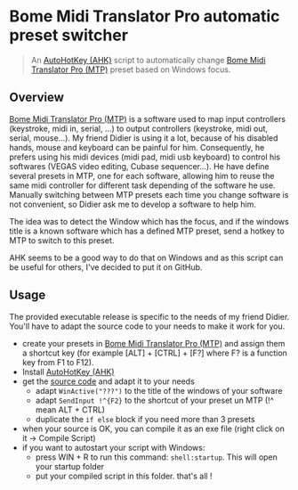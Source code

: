 # Bome Midi Translator Pro automatic preset switcher

> An [AutoHotKey (AHK)](https://www.autohotkey.com/) script to automatically change [Bome Midi Translator Pro (MTP)](https://www.bome.com/products/miditranslator) preset based on Windows focus.

## Overview

[Bome Midi Translator Pro (MTP)](https://www.bome.com/products/miditranslator) is a software used to map input controllers (keystroke, midi in, serial, ...) to output controllers (keystroke, midi out, serial, mouse...). My friend Didier is using it a lot, because of his disabled hands, mouse and keyboard can be painful for him. Consequently, he prefers using his midi devices (midi pad, midi usb keyboard) to control his softwares (VEGAS video editing, Cubase sequencer...). He have define several presets in MTP, one for each software, allowing him to reuse the same midi controller for different task depending of the software he use. Manually switching between MTP presets each time you change software is not convenient, so Didier ask me to develop a software to help him.

The idea was to detect the Window which has the focus, and if the windows title is a known software which has a defined MTP preset, send a hotkey to MTP to switch to this preset.

AHK seems to be a good way to do that on Windows and as this script can be useful for others, I've decided to put it on GitHub.

## Usage

The provided executable release is specific to the needs of my friend Didier. You'll have to adapt the source code to your needs to make it work for you.

* create your presets in [Bome Midi Translator Pro (MTP)](https://www.bome.com/products/miditranslator) and assign them a shortcut key (for example [ALT] + [CTRL] + [F?] where F? is a function key from F1 to F12).
* Install [AutoHotKey (AHK)](https://www.autohotkey.com/)
* get the [source code](https://github.com/Fabrice-Deshayes-aka-Xtream/mtp_preset_auto_switcher/blob/master/src/MTP_preset_auto_switcher.ahk) and adapt it to your needs
    * adapt `WinActive("???")` to the title of the windows of your software
    * adapt `SendInput !^{F2}` to the shortcut of your preset un MTP (!^ mean ALT + CTRL)
    * duplicate the `if else` block if you need more than 3 presets
* when your source is OK, you can compile it as an exe file (right click on it -> Compile Script)
* if you want to autostart your script with Windows:
    * press WIN + R to run this command: `shell:startup`. This will open your startup folder
    * put your compiled script in this folder. that's all !
